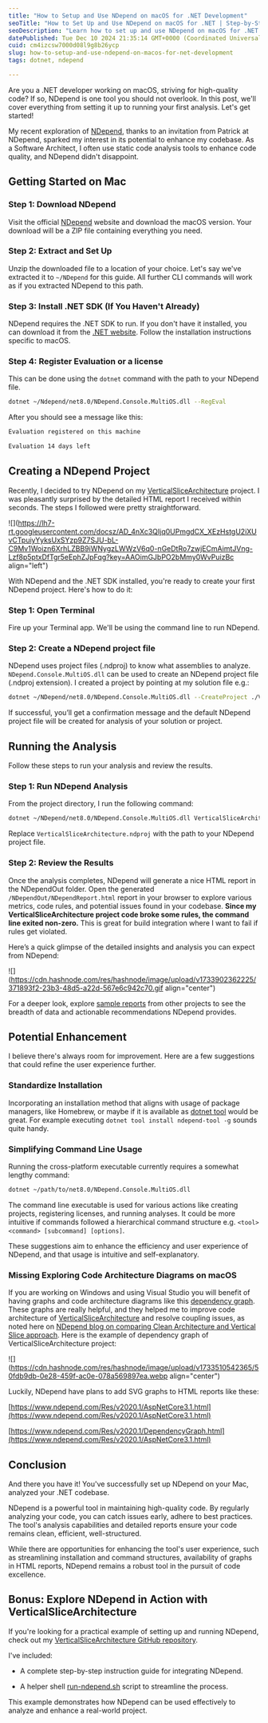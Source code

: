 ```yaml
---
title: "How to Setup and Use NDepend on macOS for .NET Development"
seoTitle: "How to Set Up and Use NDepend on macOS for .NET | Step-by-Step Guide"
seoDescription: "Learn how to set up and use NDepend on macOS for .NET projects. A step-by-step guide to running static code analysis, improving code quality, and exploring"
datePublished: Tue Dec 10 2024 21:35:14 GMT+0000 (Coordinated Universal Time)
cuid: cm4izcsw7000d08l9g8b26ycp
slug: how-to-setup-and-use-ndepend-on-macos-for-net-development
tags: dotnet, ndepend

---
```


Are you a .NET developer working on macOS, striving for high-quality code? If so, NDepend is one tool you should not overlook. In this post, we'll cover everything from setting it up to running your first analysis. Let's get started!

My recent exploration of [NDepend](https://www.ndepend.com/), thanks to an invitation from Patrick at NDepend, sparked my interest in its potential to enhance my codebase. As a Software Architect, I often use static code analysis tools to enhance code quality, and NDepend didn't disappoint.

## Getting Started on Mac

### Step 1: Download NDepend

Visit the official [NDepend](https://www.ndepend.com/) website and download the macOS version. Your download will be a ZIP file containing everything you need.

### Step 2: Extract and Set Up

Unzip the downloaded file to a location of your choice. Let's say we've extracted it to `~/NDepend` for this guide. All further CLI commands will work as if you extracted NDepend to this path.

### Step 3: Install .NET SDK (If You Haven't Already)

NDepend requires the .NET SDK to run. If you don't have it installed, you can download it from the [.NET website](https://dotnet.microsoft.com/download). Follow the installation instructions specific to macOS.

### Step 4: Register Evaluation or a license

This can be done using the `dotnet` command with the path to your NDepend file.

```bash
dotnet ~/Ndepend/net8.0/NDepend.Console.MultiOS.dll --RegEval
```

After you should see a message like this:

```bash
Evaluation registered on this machine

Evaluation 14 days left
```

## Creating a NDepend Project

Recently, I decided to try NDepend on my [VerticalSliceArchitecture](https://github.com/nadirbad/VerticalSliceArchitecture) project. I was pleasantly surprised by the detailed HTML report I received within seconds. The steps I followed were pretty straightforward.

![](https://lh7-rt.googleusercontent.com/docsz/AD_4nXc3QIjq0UPmgdCX_XEzHstgU2iXUvCTpuiyYyksUxSYzp9Z7SJU-bL-C9Mv1Woizn6XrhLZBB9iWNygzLWWzV6q0-nGeDtRo7zwjECmAimtJVng-Lzf8p5ptxDfTgr5eEphZJpFqg?key=AAOimGJbPO2bMmy0WvPuizBc align="left")

With NDepend and the .NET SDK installed, you're ready to create your first NDepend project. Here's how to do it:

### Step 1: Open Terminal

Fire up your Terminal app. We'll be using the command line to run NDepend.

### Step 2: Create a NDepend project file

NDepend uses project files (.ndproj) to know what assemblies to analyze. `NDepend.Console.MultiOS.dll` can be used to create an NDepend project file (.ndproj extension). I created a project by pointing at my solution file e.g.:

```bash
dotnet ~/NDepend/net8.0/NDepend.Console.MultiOS.dll --CreateProject ./VerticalSliceArchitecture.ndproj ~/code/VerticalSliceArchitecture/VerticalSliceArchitecture.sln
```

If successful, you’ll get a confirmation message and the default NDepend project file will be created for analysis of your solution or project.

## Running the Analysis

Follow these steps to run your analysis and review the results.

### Step 1: Run NDepend Analysis

From the project directory, I run the following command:

```bash
dotnet ~/NDepend/net8.0/NDepend.Console.MultiOS.dll VerticalSliceArchitecture.ndproj
```

Replace `VerticalSliceArchitecture.ndproj` with the path to your NDepend project file.

### Step 2: Review the Results

Once the analysis completes, NDepend will generate a nice HTML report in the NDependOut folder. Open the generated `/NDependOut/NDependReport.html` report in your browser to explore various metrics, code rules, and potential issues found in your codebase. **Since my VerticalSliceArchitecture project code broke some rules, the command line exited non-zero.** This is great for build integration where I want to fail if rules get violated.

Here’s a quick glimpse of the detailed insights and analysis you can expect from NDepend:

![](https://cdn.hashnode.com/res/hashnode/image/upload/v1733902362225/371893f2-23b3-48d5-a22d-567e6c942c70.gif align="center")

For a deeper look, explore [sample reports](https://www.ndepend.com/sample-reports/) from other projects to see the breadth of data and actionable recommendations NDepend provides.

## Potential Enhancement

I believe there's always room for improvement. Here are a few suggestions that could refine the user experience further.

### Standardize Installation

Incorporating an installation method that aligns with usage of package managers, like Homebrew, or maybe if it is available as [dotnet tool](https://learn.microsoft.com/en-us/dotnet/core/tools/global-tools) would be great. For example executing `dotnet tool install ndepend-tool -g` sounds quite handy.

### Simplifying Command Line Usage

Running the cross-platform executable currently requires a somewhat lengthy command:

```bash
dotnet ~/path/to/net8.0/NDepend.Console.MultiOS.dll
```

The command line executable is used for various actions like creating projects, registering licenses, and running analyses. It could be more intuitive if commands followed a hierarchical command structure e.g. `<tool> <command> [subcommand] [options]`.

These suggestions aim to enhance the efficiency and user experience of NDepend, and that usage is intuitive and self-explanatory.

### Missing Exploring Code Architecture Diagrams on macOS

If you are working on Windows and using Visual Studio you will benefit of having graphs and code architecture diagrams like this [dependency graph](https://www.ndepend.com/docs/visual-studio-dependency-graph). These graphs are really helpful, and they helped me to improve code architecture of [VerticalSliceArchitecture](https://github.com/nadirbad/VerticalSliceArchitecture) and resolve coupling issues, as noted here on [NDepend blog on comparing Clean Architecture and Vertical Slice approach](https://blog.ndepend.com/vertical-slice-architecture-in-asp-net-core/#Note_on_this_implementation). Here is the example of dependency graph of VerticalSliceArchitecture project:

![](https://cdn.hashnode.com/res/hashnode/image/upload/v1733510542365/50fdb9db-0e28-459f-ac0e-078a569897ea.webp align="center")

Luckily, NDepend have plans to add SVG graphs to HTML reports like these:

[https://www.ndepend.com/Res/v2020.1/AspNetCore3.1.html](https://www.ndepend.com/Res/v2020.1/AspNetCore3.1.html)

[https://www.ndepend.com/Res/v2020.1/DependencyGraph.html](https://www.ndepend.com/Res/v2020.1/AspNetCore3.1.html)

## Conclusion

And there you have it! You've successfully set up NDepend on your Mac, analyzed your .NET codebase.

NDepend is a powerful tool in maintaining high-quality code. By regularly analyzing your code, you can catch issues early, adhere to best practices. The tool's analysis capabilities and detailed reports ensure your code remains clean, efficient, well-structured.

While there are opportunities for enhancing the tool's user experience, such as streamlining installation and command structures, availability of graphs in HTML reports, NDepend remains a robust tool in the pursuit of code excellence.

## Bonus: Explore NDepend in Action with VerticalSliceArchitecture

If you're looking for a practical example of setting up and running NDepend, check out my [VerticalSliceArchitecture GitHub repository](https://github.com/nadirbad/VerticalSliceArchitecture/blob/ndepend-analysis/ndepend.md).

I've included:

* A complete step-by-step instruction guide for integrating NDepend.
    
* A helper shell [run-ndepend.sh](https://github.com/nadirbad/VerticalSliceArchitecture/blob/ndepend-analysis/run-ndepend.sh) script to streamline the process.
    

This example demonstrates how NDepend can be used effectively to analyze and enhance a real-world project.